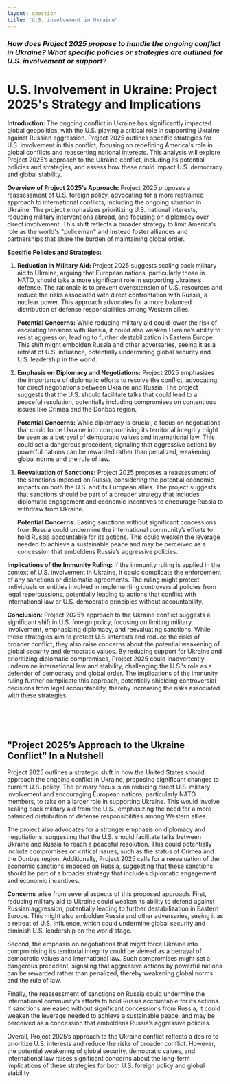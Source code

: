 ```yaml
---
layout: question
title: "U.S. involvement in Ukraine"
---
```


### *How does Project 2025 propose to handle the ongoing conflict in Ukraine? What specific policies or strategies are outlined for U.S. involvement or support?*


# U.S. Involvement in Ukraine: Project 2025's Strategy and Implications

**Introduction:**
The ongoing conflict in Ukraine has significantly impacted global geopolitics, with the U.S. playing a critical role in supporting Ukraine against Russian aggression. Project 2025 outlines specific strategies for U.S. involvement in this conflict, focusing on redefining America's role in global conflicts and reasserting national interests. This analysis will explore Project 2025’s approach to the Ukraine conflict, including its potential policies and strategies, and assess how these could impact U.S. democracy and global stability.

**Overview of Project 2025’s Approach:**
Project 2025 proposes a reassessment of U.S. foreign policy, advocating for a more restrained approach to international conflicts, including the ongoing situation in Ukraine. The project emphasizes prioritizing U.S. national interests, reducing military interventions abroad, and focusing on diplomacy over direct involvement. This shift reflects a broader strategy to limit America’s role as the world's "policeman" and instead foster alliances and partnerships that share the burden of maintaining global order.

**Specific Policies and Strategies:**
1. **Reduction in Military Aid:** Project 2025 suggests scaling back military aid to Ukraine, arguing that European nations, particularly those in NATO, should take a more significant role in supporting Ukraine’s defense. The rationale is to prevent overextension of U.S. resources and reduce the risks associated with direct confrontation with Russia, a nuclear power. This approach advocates for a more balanced distribution of defense responsibilities among Western allies.

   **Potential Concerns:** While reducing military aid could lower the risk of escalating tensions with Russia, it could also weaken Ukraine’s ability to resist aggression, leading to further destabilization in Eastern Europe. This shift might embolden Russia and other adversaries, seeing it as a retreat of U.S. influence, potentially undermining global security and U.S. leadership in the world.

2. **Emphasis on Diplomacy and Negotiations:** Project 2025 emphasizes the importance of diplomatic efforts to resolve the conflict, advocating for direct negotiations between Ukraine and Russia. The project suggests that the U.S. should facilitate talks that could lead to a peaceful resolution, potentially including compromises on contentious issues like Crimea and the Donbas region.

   **Potential Concerns:** While diplomacy is crucial, a focus on negotiations that could force Ukraine into compromising its territorial integrity might be seen as a betrayal of democratic values and international law. This could set a dangerous precedent, signaling that aggressive actions by powerful nations can be rewarded rather than penalized, weakening global norms and the rule of law.

3. **Reevaluation of Sanctions:** Project 2025 proposes a reassessment of the sanctions imposed on Russia, considering the potential economic impacts on both the U.S. and its European allies. The project suggests that sanctions should be part of a broader strategy that includes diplomatic engagement and economic incentives to encourage Russia to withdraw from Ukraine.

   **Potential Concerns:** Easing sanctions without significant concessions from Russia could undermine the international community’s efforts to hold Russia accountable for its actions. This could weaken the leverage needed to achieve a sustainable peace and may be perceived as a concession that emboldens Russia’s aggressive policies.

**Implications of the Immunity Ruling:**
If the immunity ruling is applied in the context of U.S. involvement in Ukraine, it could complicate the enforcement of any sanctions or diplomatic agreements. The ruling might protect individuals or entities involved in implementing controversial policies from legal repercussions, potentially leading to actions that conflict with international law or U.S. democratic principles without accountability.

**Conclusion:**
Project 2025’s approach to the Ukraine conflict suggests a significant shift in U.S. foreign policy, focusing on limiting military involvement, emphasizing diplomacy, and reevaluating sanctions. While these strategies aim to protect U.S. interests and reduce the risks of broader conflict, they also raise concerns about the potential weakening of global security and democratic values. By reducing support for Ukraine and prioritizing diplomatic compromises, Project 2025 could inadvertently undermine international law and stability, challenging the U.S.'s role as a defender of democracy and global order. The implications of the immunity ruling further complicate this approach, potentially shielding controversial decisions from legal accountability, thereby increasing the risks associated with these strategies.

<br><br><br>

## <span id="nutshell">"Project 2025’s Approach to the Ukraine Conflict" In a Nutshell</span>

Project 2025 outlines a strategic shift in how the United States should approach the ongoing conflict in Ukraine, proposing significant changes to current U.S. policy. The primary focus is on reducing direct U.S. military involvement and encouraging European nations, particularly NATO members, to take on a larger role in supporting Ukraine. This would involve scaling back military aid from the U.S., emphasizing the need for a more balanced distribution of defense responsibilities among Western allies. 

The project also advocates for a stronger emphasis on diplomacy and negotiations, suggesting that the U.S. should facilitate talks between Ukraine and Russia to reach a peaceful resolution. This could potentially include compromises on critical issues, such as the status of Crimea and the Donbas region. Additionally, Project 2025 calls for a reevaluation of the economic sanctions imposed on Russia, suggesting that these sanctions should be part of a broader strategy that includes diplomatic engagement and economic incentives.

**Concerns** arise from several aspects of this proposed approach. First, reducing military aid to Ukraine could weaken its ability to defend against Russian aggression, potentially leading to further destabilization in Eastern Europe. This might also embolden Russia and other adversaries, seeing it as a retreat of U.S. influence, which could undermine global security and diminish U.S. leadership on the world stage.

Second, the emphasis on negotiations that might force Ukraine into compromising its territorial integrity could be viewed as a betrayal of democratic values and international law. Such compromises might set a dangerous precedent, signaling that aggressive actions by powerful nations can be rewarded rather than penalized, thereby weakening global norms and the rule of law.

Finally, the reassessment of sanctions on Russia could undermine the international community’s efforts to hold Russia accountable for its actions. If sanctions are eased without significant concessions from Russia, it could weaken the leverage needed to achieve a sustainable peace, and may be perceived as a concession that emboldens Russia’s aggressive policies.

Overall, Project 2025’s approach to the Ukraine conflict reflects a desire to prioritize U.S. interests and reduce the risks of broader conflict. However, the potential weakening of global security, democratic values, and international law raises significant concerns about the long-term implications of these strategies for both U.S. foreign policy and global stability.
